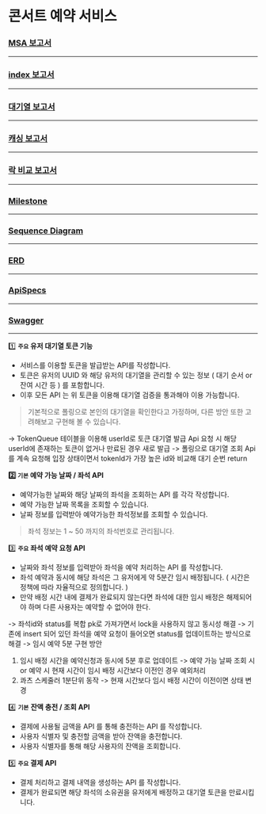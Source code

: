 # 콘서트 예약 서비스

### [MSA 보고서](https://github.com/yonghanyoon/concert_reservation/blob/main/Docs/msa.md)
-----
### [index 보고서](https://github.com/yonghanyoon/concert_reservation/blob/main/Docs/index.md)
-----
### [대기열 보고서](https://github.com/yonghanyoon/concert_reservation/blob/main/Docs/waiting.md)
-----
### [캐싱 보고서](https://github.com/yonghanyoon/concert_reservation/blob/main/Docs/cache.md)
-----
### [락 비교 보고서](https://github.com/yonghanyoon/concert_reservation/blob/main/Docs/lock.md)
-----
### [Milestone](https://github.com/users/yonghanyoon/projects/1)
-----
### [Sequence Diagram](https://github.com/yonghanyoon/concert_reservation/blob/main/Docs/concert_flow.svg)
-----
### [ERD](https://github.com/yonghanyoon/concert_reservation/blob/main/Docs/concert_erd.svg)
-----
### [ApiSpecs](https://github.com/yonghanyoon/concert_reservation/blob/main/Docs/api_spec.md)
-----
### [Swagger](https://github.com/yonghanyoon/concert_reservation/blob/main/Docs/swagger.md)
-----
1️⃣ **`주요` 유저 대기열 토큰 기능**

- 서비스를 이용할 토큰을 발급받는 API를 작성합니다.
- 토큰은 유저의 UUID 와 해당 유저의 대기열을 관리할 수 있는 정보 ( 대기 순서 or 잔여 시간 등 ) 를 포함합니다.
- 이후 모든 API 는 위 토큰을 이용해 대기열 검증을 통과해야 이용 가능합니다.

> 기본적으로 폴링으로 본인의 대기열을 확인한다고 가정하며, 다른 방안 또한 고려해보고 구현해 볼 수 있습니다.
> 
-> TokenQueue 테이블을 이용해 userId로 토큰 대기열 발급 Api 요청 시 해당 userId에 존재하는 토큰이 없거나 만료된 경우 새로 발급
-> 폴링으로 대기열 조회 Api를 계속 요청해 입장 상태이면서 tokenId가 가장 높은 id와 비교해 대기 순번 return

**2️⃣ `기본` 예약 가능 날짜 / 좌석 API**

- 예약가능한 날짜와 해당 날짜의 좌석을 조회하는 API 를 각각 작성합니다.
- 예약 가능한 날짜 목록을 조회할 수 있습니다.
- 날짜 정보를 입력받아 예약가능한 좌석정보를 조회할 수 있습니다.

> 좌석 정보는 1 ~ 50 까지의 좌석번호로 관리됩니다.
> 

3️⃣ **`주요` 좌석 예약 요청 API**

- 날짜와 좌석 정보를 입력받아 좌석을 예약 처리하는 API 를 작성합니다.
- 좌석 예약과 동시에 해당 좌석은 그 유저에게 약 5분간 임시 배정됩니다. ( 시간은 정책에 따라 자율적으로 정의합니다. )
- 만약 배정 시간 내에 결제가 완료되지 않는다면 좌석에 대한 임시 배정은 해제되어야 하며 다른 사용자는 예약할 수 없어야 한다.

-> 좌석id와 status를 복합 pk로 가져가면서 lock을 사용하지 않고 동시성 해결
-> 기존에 insert 되어 있던 좌석을 예약 요청이 들어오면 status를 업데이트하는 방식으로 해결
-> 임시 예약 5분 구현 방안
1. 임시 배정 시간을 예약신청과 동시에 5분 후로 업데이트 -> 예약 가능 날짜 조회 시 or 예약 시 현재 시간이 임시 배정 시간보다 이전인 경우 예외처리
2. 콰츠 스케줄러 1분단위 동작 -> 현재 시간보다 임시 배정 시간이 이전이면 상태 변경

4️⃣ **`기본`**  **잔액 충전 / 조회 API**

- 결제에 사용될 금액을 API 를 통해 충전하는 API 를 작성합니다.
- 사용자 식별자 및 충전할 금액을 받아 잔액을 충전합니다.
- 사용자 식별자를 통해 해당 사용자의 잔액을 조회합니다.

5️⃣ **`주요` 결제 API**

- 결제 처리하고 결제 내역을 생성하는 API 를 작성합니다.
- 결제가 완료되면 해당 좌석의 소유권을 유저에게 배정하고 대기열 토큰을 만료시킵니다.
